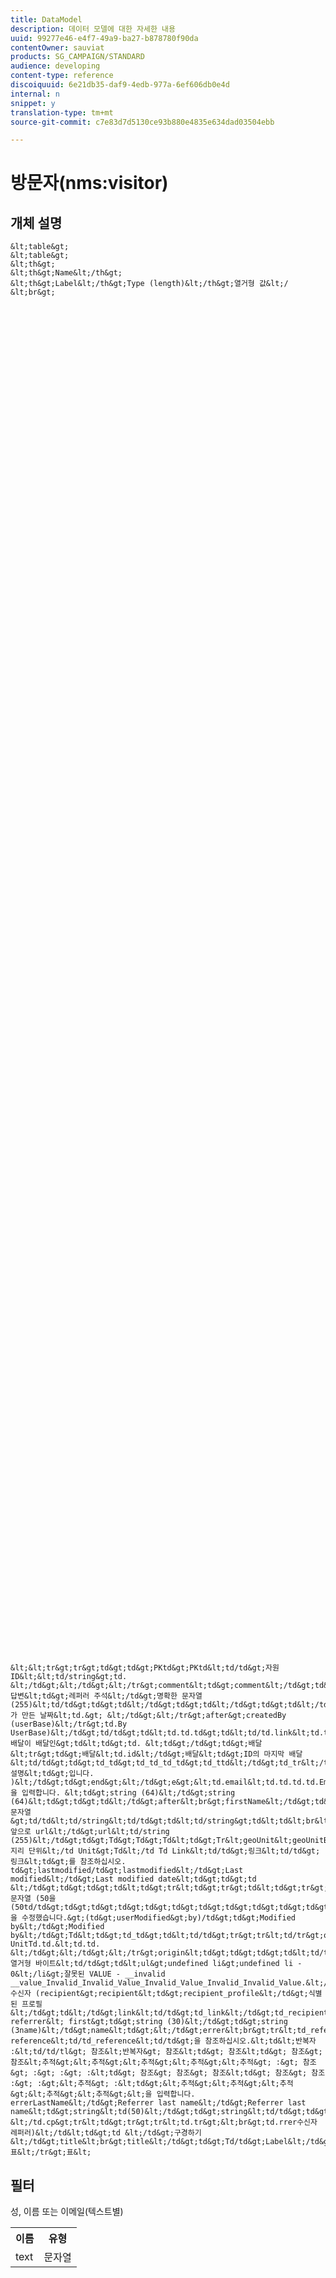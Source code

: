 ```yaml
---
title: DataModel
description: 데이터 모델에 대한 자세한 내용
uuid: 99277e46-e4f7-49a9-ba27-b878780f90da
contentOwner: sauviat
products: SG_CAMPAIGN/STANDARD
audience: developing
content-type: reference
discoiquuid: 6e21db35-daf9-4edb-977a-6ef606db0e4d
internal: n
snippet: y
translation-type: tm+mt
source-git-commit: c7e83d7d5130ce93b880e4835e634dad03504ebb

---
```



# 방문자(nms:visitor)

## 개체 설명

    &lt;table&gt;
    &lt;table&gt;
    &lt;th&gt;
    &lt;th&gt;Name&lt;/th&gt;
    &lt;th&gt;Label&lt;/th&gt;Type (length)&lt;/th&gt;열거형 값&lt;/
    &lt;br&gt;
    
    
    
    
    
    
    
    
    
    
    
    
    
    
    
    
    
    
    
    
    
    
    
    
    
    
    
    
    
    
    
    
    
    
    
    
    
    
    
    
    
    
    
    
    
    
    
    
    
    
    
    
    
    
    
    
    
    
    
    
    
    
    
    
    
    
    
    
    
    
    
    
    
    
    
    
    
    
    
    
    
    
    
    
    
    
    
    
    
    
    
    
    
    
    
    
    
    
    
    
    
    
    
    
    
    
    
    
    
    
    
    
    
    
    
    
    
    
    
    
    
    
    
    
    
    
    
    
    
    
    
    
    
    
    
    
    
    
    
    
    
    
    
    
    
    
    
    
    
    
    
    
    
    
    
    
    &lt;&lt;tr&gt;tr&gt;td&gt;td&gt;PKtd&gt;PKtd&lt;td/td&gt;자원 ID&lt;&lt;td/string&gt;td. &lt;/td&gt;&lt;/td&gt;&lt;/tr&gt;comment&lt;td&gt;comment&lt;/td&gt;td&gt;답변&lt;td&gt;레퍼러 주석&lt;/td&gt;명확한 문자열(255)&lt;td/td&gt;td&gt;td&lt;/td&gt;td&gt;td&lt;/td&gt;td&gt;td&lt;/td&gt;td&gt;td&lt;&lt;td&gt;td&lt;td&gt;td.td가 만든 날짜&lt;td.&gt; &lt;/td&gt;&lt;/tr&gt;after&gt;createdBy (userBase)&lt;/tr&gt;td.By UserBase)&lt;/td&gt;td/td&gt;td&lt;td.td.td&gt;td&lt;td/td.link&lt;td.td&gt;td_link&lt;td/td&gt;td&lt;/td&gt;td&gt;td&gt;td&lt;&lt;td/td 배달이 배달인&gt;td&lt;td&gt;td. &lt;td&gt;/td&gt;td&gt;배달&lt;tr&gt;td&gt;배달&lt;td.id&lt;/td&gt;배달&lt;td&gt;ID의 마지막 배달&lt;td/td&gt;td&gt;td_td&gt;td_td_td_td&gt;td_ttd&lt;/td&gt;td_tr&lt;/td&gt;desc&lt;td&gt;td/td_설명&lt;td&gt;입니다. )&lt;/td&gt;td&gt;end&gt;&lt;/td&gt;e&gt;&lt;td.email&lt;td.td.td.td.Email&lt;td.Email&lt;td.Email&gt;Td(128)&lt;/td&gt;String&lt;/td&gt;td&lt;/tl&gt;tdTdTdTdTdString&lt;/td.&gt;을 입력합니다. &lt;td&gt;string (64)&lt;/td&gt;string (64)&lt;td&gt;td&gt;td&lt;/td&gt;after&lt;br&gt;firstName&lt;/td&gt;td&lt;td&gt;td&lt;td_name&lt;td/td&gt;td&lt;td&gt;td&lt;td&lt;td&gt;td&lt;문자열&gt;td/td&lt;td/string&lt;td/td&gt;td&lt;td/string&gt;td&lt;td&lt;br&lt;br&lt;td&gt;td&gt;td&lt;br&lt;br&lt;br&gt; 앞으로 url&lt;/td&gt;url&lt;td/string (255)&lt;/td&gt;td&gt;Td&gt;Td&gt;Td&lt;td&gt;Tr&lt;geoUnit&lt;geoUnitBase&lt;/td&gt;지리 단위&lt;/td Unit&gt;Td&lt;/td Td Link&lt;td/td&gt;링크&lt;td/td&gt;링크&lt;td&gt;를 참조하십시오. td&gt;lastmodified/td&gt;lastmodified&lt;/td&gt;Last modified&lt;/td&gt;Last modified date&lt;td&gt;td&gt;td &lt;/td&gt;td&gt;td&gt;td&lt;td&gt;tr&lt;td&gt;tr&gt;td&lt;td&gt;tr&gt;td_tr&lt;td_td_td&gt;td_td_name&lt;td&gt;td&gt;td_name&lt;td&gt;td_td_td&gt;td_title&lt;td&gt;td&gt;td_문자열 (50을(50td/td&gt;td&gt;td&gt;td&gt;td&gt;td&gt;td&gt;td&gt;td&gt;td&gt;td&gt;td&gt;td&gt;td&gt;td&gt;td&gt;td_dot을 수정했습니다.&gt;(td&gt;userModified&gt;by)/td&gt;td&gt;Modified by&lt;/td&gt;Modified by&lt;/td&gt;Td&lt;td&gt;td_td&gt;td&lt;td/td&gt;tr&gt;tr&lt;td/tr&gt;org&lt;td&gt;Unit&gt;Td&gt;Td.org&lt;/Td UnitTd.td.&lt;td.td. &lt;/td&gt;&lt;/td&gt;&lt;/tr&gt;origin&lt;td&gt;td&gt;td&gt;td&lt;td/td&gt;Td&lt;td&gt;Origin&gt;td&lt;td&gt;Td 열거형 바이트&lt;td/td&gt;td&lt;ul&gt;undefined li&gt;undefined li - 0&lt;/li&gt;잘못된 VALUE - __invalid __value_Invalid_Invalid_Value_Invalid_Value_Invalid_Invalid_Value.&lt;/ul&gt;&lt;/ul&gt;td&gt;수신자 (recipient&gt;recipient&lt;td&gt;recipient_profile&lt;/td&gt;식별된 프로필&lt;/td&gt;td&lt;/td&gt;link&lt;td/td&gt;td_link&lt;/td&gt;td_recipient&lt;/td&gt;td_kr&gt;td_end_kr&gt;end_content.&gt;td&lt;/tr&gt;td&gt;referrer&gt;emailTd&lt;td.email&gt;emailTd.email&lt;td.errer&gt;email&lt;referrer(12)td&lt;td_string&gt;td&lt;/td&gt;td&lt;/td&gt;td_string&lt;td&gt;td_td_td_td.td.td.ltd.td.td. referrer&lt; first&gt;td&gt;string (30)&lt;/td&gt;td&gt;string (3name)&lt;/td&gt;name&lt;td&gt;&lt;/td&gt;errer&lt;br&gt;tr&lt;td_reference&lt;td_td&gt;reference&lt;td_td&gt;end&lt;reference&lt;td_end reference&lt;td/td_reference&lt;td/td&gt;을 참조하십시오.&lt;td&lt;반복자 :&lt;td/td/tl&gt; 참조&lt;반복자&gt; 참조&lt;td&gt; 참조&lt;td&gt; 참조&gt; 참조&lt;추적&gt;&lt;추적&gt;&lt;추적&gt;&lt;추적&gt;&lt;추적&gt; :&gt; 참조&gt; :&gt; :&gt; :&lt;td&gt; 참조&gt; 참조&gt; 참조&lt;td&gt; 참조&gt; 참조 :&gt; :&gt;&lt;추적&gt; :&lt;td&gt;&lt;추적&gt;&lt;추적&gt;&lt;추적&gt;&lt;추적&gt;&lt;추적&gt;&lt;을 입력합니다. errerLastName&lt;/td&gt;Referrer last name&lt;/td&gt;Referrer last name&lt;td&gt;string&lt;td(50)&lt;/td&gt;td&gt;string&lt;td/td&gt;td&gt;td &lt;/td.cp&gt;tr&lt;td&gt;tr&gt;tr&lt;td.tr&gt;&lt;br&gt;td.rrer수신자 레퍼러)&lt;/td&lt;td&gt;td &lt;/td&gt;구경하기&lt;/td&gt;title&lt;br&gt;title&lt;/td&gt;td&gt;Td/td&gt;Label&lt;/td&gt;Td&gt;Label&lt;td.string(255)&lt;/td&gt;td&lt;td&gt;td&gt;표&lt;/tr&gt;표&lt;

## 필터

성, 이름 또는 이메일(텍스트별)</p>

<table>
        <tr>
        <th>이름</th>
        <th>유형</th>
        </tr>
        <tr>
        <td>text</td>
        <td>문자열</td>
        </tr>
    </table>